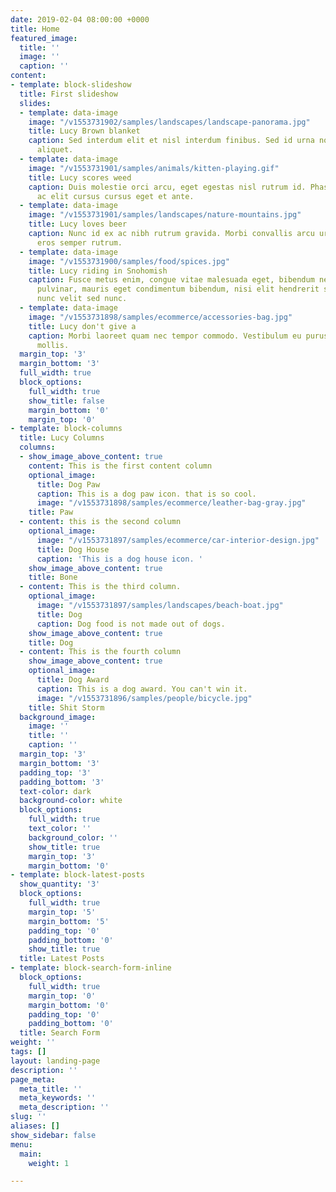 ```yaml
---
date: 2019-02-04 08:00:00 +0000
title: Home
featured_image:
  title: ''
  image: ''
  caption: ''
content:
- template: block-slideshow
  title: First slideshow
  slides:
  - template: data-image
    image: "/v1553731902/samples/landscapes/landscape-panorama.jpg"
    title: Lucy Brown blanket
    caption: Sed interdum elit et nisl interdum finibus. Sed id urna non augue mattis
      aliquet.
  - template: data-image
    image: "/v1553731901/samples/animals/kitten-playing.gif"
    title: Lucy scores weed
    caption: Duis molestie orci arcu, eget egestas nisl rutrum id. Phasellus ut massa
      ac elit cursus cursus eget et ante.
  - template: data-image
    image: "/v1553731901/samples/landscapes/nature-mountains.jpg"
    title: Lucy loves beer
    caption: Nunc id ex ac nibh rutrum gravida. Morbi convallis arcu urna, id finibus
      eros semper rutrum.
  - template: data-image
    image: "/v1553731900/samples/food/spices.jpg"
    title: Lucy riding in Snohomish
    caption: Fusce metus enim, congue vitae malesuada eget, bibendum nec sapien. Quisque
      pulvinar, mauris eget condimentum bibendum, nisi elit hendrerit sem, vel varius
      nunc velit sed nunc.
  - template: data-image
    image: "/v1553731898/samples/ecommerce/accessories-bag.jpg"
    title: Lucy don't give a
    caption: Morbi laoreet quam nec tempor commodo. Vestibulum eu purus vel ante tincidunt
      mollis.
  margin_top: '3'
  margin_bottom: '3'
  full_width: true
  block_options:
    full_width: true
    show_title: false
    margin_bottom: '0'
    margin_top: '0'
- template: block-columns
  title: Lucy Columns
  columns:
  - show_image_above_content: true
    content: This is the first content column
    optional_image:
      title: Dog Paw
      caption: This is a dog paw icon. that is so cool.
      image: "/v1553731898/samples/ecommerce/leather-bag-gray.jpg"
    title: Paw
  - content: this is the second column
    optional_image:
      image: "/v1553731897/samples/ecommerce/car-interior-design.jpg"
      title: Dog House
      caption: 'This is a dog house icon. '
    show_image_above_content: true
    title: Bone
  - content: This is the third column.
    optional_image:
      image: "/v1553731897/samples/landscapes/beach-boat.jpg"
      title: Dog
      caption: Dog food is not made out of dogs.
    show_image_above_content: true
    title: Dog
  - content: This is the fourth column
    show_image_above_content: true
    optional_image:
      title: Dog Award
      caption: This is a dog award. You can't win it.
      image: "/v1553731896/samples/people/bicycle.jpg"
    title: Shit Storm
  background_image:
    image: ''
    title: ''
    caption: ''
  margin_top: '3'
  margin_bottom: '3'
  padding_top: '3'
  padding_bottom: '3'
  text-color: dark
  background-color: white
  block_options:
    full_width: true
    text_color: ''
    background_color: ''
    show_title: true
    margin_top: '3'
    margin_bottom: '0'
- template: block-latest-posts
  show_quantity: '3'
  block_options:
    full_width: true
    margin_top: '5'
    margin_bottom: '5'
    padding_top: '0'
    padding_bottom: '0'
    show_title: true
  title: Latest Posts
- template: block-search-form-inline
  block_options:
    full_width: true
    margin_top: '0'
    margin_bottom: '0'
    padding_top: '0'
    padding_bottom: '0'
  title: Search Form
weight: ''
tags: []
layout: landing-page
description: ''
page_meta:
  meta_title: ''
  meta_keywords: ''
  meta_description: ''
slug: ''
aliases: []
show_sidebar: false
menu:
  main:
    weight: 1

---
```

